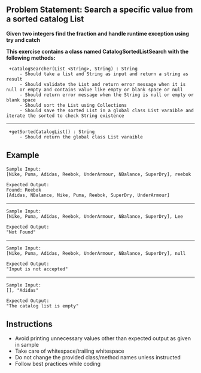 ## Problem Statement: Search a specific value from a sorted catalog List

**Given two integers find the fraction and handle runtime exception using try and catch**

**This exercise contains a class named CatalogSortedListSearch with the following methods:**

     +catalogSearcher(List <String>, String) : String  
         - Should take a list and String as input and return a string as result
         - Should validate the List and return error message when it is null or empty and contains value like empty or blank space or null
         - Should return error message when the String is null or empty or blank space  
         - Should sort the List using Collections            
         - Should save the sorted List in a global class List varaible and iterate the sorted to check String existence  
--------------------------------------------------------
     +getSortedCatalogList() : String
         - Should return the global class List varaible      


## Example
    Sample Input:
    [Nike, Puma, Adidas, Reebok, UnderArmour, NBalance, SuperDry], reebok      
    
    Expected Output:
    Found: Reebok
    [Adidas, NBalance, Nike, Puma, Reebok, SuperDry, UnderArmour]
--------------------------------------------------------
    Sample Input:
    [Nike, Puma, Adidas, Reebok, UnderArmour, NBalance, SuperDry], Lee
        
    Expected Output:
    "Not Found"
--------------------------------------------------------
    Sample Input:
    [Nike, Puma, Adidas, Reebok, UnderArmour, NBalance, SuperDry], null
        
    Expected Output:
    "Input is not accepted"
--------------------------------------------------------
    Sample Input:
    [], "Adidas"
        
    Expected Output:
    "The catalog list is empty"

## Instructions

- Avoid printing unnecessary values other than expected output as given in sample
- Take care of whitespace/trailing whitespace
- Do not change the provided class/method names unless instructed
- Follow best practices while coding